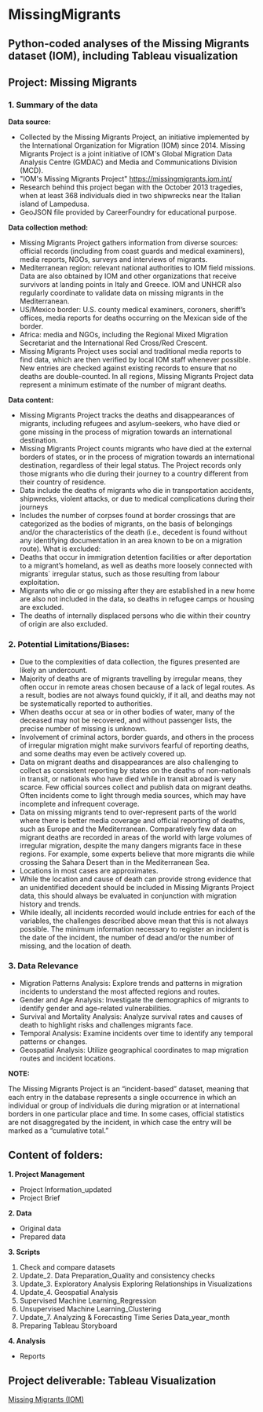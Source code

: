 # MissingMigrants
## Python-coded analyses of the Missing Migrants dataset (IOM), including Tableau visualization

## Project: Missing Migrants

### 1. Summary of the data
**Data source:**

-	Collected by the Missing Migrants Project, an initiative implemented by the International Organization for Migration (IOM) since 2014. Missing Migrants Project is a joint initiative of IOM's Global Migration Data Analysis Centre (GMDAC) and Media and Communications Division (MCD).
-	"IOM's Missing Migrants Project" https://missingmigrants.iom.int/ 
-	Research behind this project began with the October 2013 tragedies, when at least 368 individuals died in two shipwrecks near the Italian island of Lampedusa.
-	GeoJSON file provided by CareerFoundry for educational purpose.

**Data collection method:**

-	Missing Migrants Project gathers information from diverse sources: official records (including from coast guards and medical examiners), media reports, NGOs, surveys and interviews of migrants. 	
-	Mediterranean region: relevant national authorities to IOM field missions. Data are also obtained by IOM and other organizations that receive survivors at landing points in Italy and Greece. IOM and UNHCR also regularly coordinate to validate data on missing migrants in the Mediterranean.
-	US/Mexico border: U.S. county medical examiners, coroners, sheriff’s offices, media reports for deaths occurring on the Mexican side of the border.
-	Africa: media and NGOs, including the Regional Mixed Migration Secretariat and the International Red Cross/Red Crescent.
-	Missing Migrants Project uses social and traditional media reports to find data, which are then verified by local IOM staff whenever possible. New entries are checked against existing records to ensure that no deaths are double-counted. In all regions, Missing Migrants Project data represent a minimum estimate of the number of migrant deaths.

**Data content:**

-	Missing Migrants Project tracks the deaths and disappearances of migrants, including refugees and asylum-seekers, who have died or gone missing in the process of migration towards an international destination.
-	Missing Migrants Project counts migrants who have died at the external borders of states, or in the process of migration towards an international destination, regardless of their legal status. The Project records only those migrants who die during their journey to a country different from their country of residence.
-	Data include the deaths of migrants who die in transportation accidents, shipwrecks, violent attacks, or due to medical complications during their journeys
-	Includes the number of corpses found at border crossings that are categorized as the bodies of migrants, on the basis of belongings and/or the characteristics of the death (i.e., decedent is found without any identifying documentation in an area known to be on a migration route).
What is excluded:
-	Deaths that occur in immigration detention facilities or after deportation to a migrant’s homeland, as well as deaths more loosely connected with migrants´ irregular status, such as those resulting from labour exploitation. 
-	Migrants who die or go missing after they are established in a new home are also not included in the data, so deaths in refugee camps or housing are excluded. 
-	The deaths of internally displaced persons who die within their country of origin are also excluded.

### 2. Potential Limitations/Biases:

-	Due to the complexities of data collection, the figures presented are likely an undercount.
-	Majority of deaths are of migrants travelling by irregular means, they often occur in remote areas chosen because of a lack of legal routes. As a result, bodies are not always found quickly, if it all, and deaths may not be systematically reported to authorities.
-	When deaths occur at sea or in other bodies of water, many of the deceased may not be recovered, and without passenger lists, the precise number of missing is unknown.
-	Involvement of criminal actors, border guards, and others in the process of irregular migration might make survivors fearful of reporting deaths, and some deaths may even be actively covered up.
-	Data on migrant deaths and disappearances are also challenging to collect as consistent reporting by states on the deaths of non-nationals in transit, or nationals who have died while in transit abroad is very scarce. Few official sources collect and publish data on migrant deaths.  Often incidents come to light through media sources, which may have incomplete and infrequent coverage.
-	Data on missing migrants tend to over-represent parts of the world where there is better media coverage and official reporting of deaths, such as Europe and the Mediterranean. Comparatively few data on migrant deaths are recorded in areas of the world with large volumes of irregular migration, despite the many dangers migrants face in these regions. For example, some experts believe that more migrants die while crossing the Sahara Desert than in the Mediterranean Sea.
-	Locations in most cases are approximates.
-	While the location and cause of death can provide strong evidence that an unidentified decedent should be included in Missing Migrants Project data, this should always be evaluated in conjunction with migration history and trends.
-	While ideally, all incidents recorded would include entries for each of the variables, the challenges described above mean that this is not always possible. The minimum information necessary to register an incident is the date of the incident, the number of dead and/or the number of missing, and the location of death.


### 3. Data Relevance

-	Migration Patterns Analysis: Explore trends and patterns in migration incidents to understand the most affected regions and routes.
-	Gender and Age Analysis: Investigate the demographics of migrants to identify gender and age-related vulnerabilities.
-	Survival and Mortality Analysis: Analyze survival rates and causes of death to highlight risks and challenges migrants face.
-	Temporal Analysis: Examine incidents over time to identify any temporal patterns or changes.
-	Geospatial Analysis: Utilize geographical coordinates to map migration routes and incident locations.   


**NOTE:**

The Missing Migrants Project is an “incident-based” dataset, meaning that each entry in the database represents a single occurrence in which an individual or group of individuals die during migration or at international borders in one particular place and time. In some cases, official statistics are not disaggregated by the incident, in which case the entry will be marked as a “cumulative total.”

## Content of folders:

**1. Project Management**
- Project Information_updated
- Project Brief
  
**2. Data**
- Original data
- Prepared data
  
**3. Scripts**
  1. Check and compare datasets
  2. Update_2. Data Preparation_Quality and consistency checks
  3. Update_3. Exploratory Analysis Exploring Relationships in Visualizations
  4. Update_4. Geospatial Analysis
  5. Supervised Machine Learning_Regression
  6. Unsupervised Machine Learning_Clustering
  7. Update_7. Analyzing & Forecasting Time Series Data_year_month
  8. Preparing Tableau Storyboard
     
**4. Analysis**
- Reports

## Project deliverable: Tableau Visualization

[Missing Migrants (IOM)]([https://public.tableau.com/views/MissingMigrantsIOM/Story1?:language=de-DE&:display_count=n&:origin=viz_share_link])

